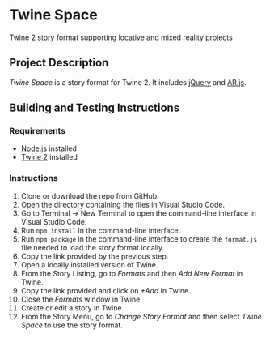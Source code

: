# Twine Space

Twine 2 story format supporting locative and mixed reality projects

## Project Description

*Twine Space* is a story format for Twine 2. It includes [jQuery](https://jquery.com/) and [AR.js](https://github.com/AR-js-org/AR.js).

## Building and Testing Instructions

### Requirements

* [Node.js](https://nodejs.org/en/) installed
* [Twine 2](https://twinery.org/) installed

### Instructions

1. Clone or download the repo from GitHub.
2. Open the directory containing the files in Visual Studio Code.
3. Go to Terminal -> New Terminal to open the command-line interface in Visual Studio Code.
4. Run `npm install` in the command-line interface.
5. Run `npm package` in the command-line interface to create the `format.js` file needed to load the story format locally.
6. Copy the link provided by the previous step.
7. Open a locally installed version of Twine.
8. From the Story Listing, go to *Formats* and then *Add New Format* in Twine.
9. Copy the link provided and click on *+Add* in Twine.
10. Close the *Formats* window in Twine.
11. Create or edit a story in Twine.
12. From the Story Menu, go to *Change Story Format* and then select *Twine Space* to use the story format.
